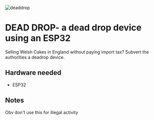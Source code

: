 
![deaddrop](https://i.imgur.com/iFY4jB7.jpg)

# DEAD DROP- a dead drop device using an ESP32

Selling Welsh Cakes in England without paying import tax? Subvert the authorities a deadrop device.

## Hardware needed

* ESP32 

## Notes

Obv don't use this for illegal activity 
